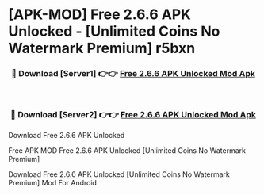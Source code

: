 # [APK-MOD] Free 2.6.6 APK Unlocked - [Unlimited Coins No Watermark Premium] r5bxn



<div align="center">
<h3>🔴 Download [Server1] 👉👉 <a href="https://momento.my/?title=Free_2.6.6_APK_Unlocked">Free 2.6.6 APK Unlocked Mod Apk</a></h3><br>

<h3>🔴 Download [Server2] 👉👉 <a href="https://momento.my/?title=Free_2.6.6_APK_Unlocked">Free 2.6.6 APK Unlocked Mod Apk</a></h3>
</div>



Download Free 2.6.6 APK Unlocked 

Free APK MOD Free 2.6.6 APK Unlocked [Unlimited Coins No Watermark Premium]

Download Free 2.6.6 APK Unlocked [Unlimited Coins No Watermark Premium] Mod For Android
